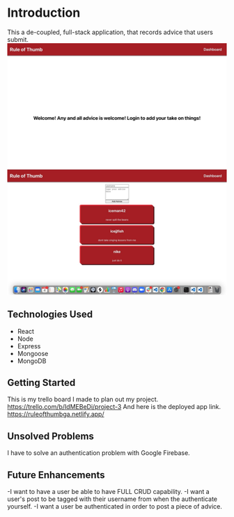 # Introduction
This a de-coupled, full-stack application, that records advice that users submit.
![Live Server Screenshot](./img/Home.jpeg)
![Live Server Screenshot](./img/Dashboard.jpeg)
## Technologies Used
- React
- Node 
- Express 
- Mongoose 
- MongoDB
## Getting Started
This is my trello board I made to plan out my project. 
https://trello.com/b/IdMEBeDi/project-3
And here is the deployed app link.
https://ruleofthumbga.netlify.app/
## Unsolved Problems
I have to solve an authentication problem with Google Firebase.
## Future Enhancements
-I want to have a user be able to have FULL CRUD capability. 
-I want a user's post to be tagged with their username from when the authenticate yourself.
-I want a user be authenticated in order to post a piece of advice.